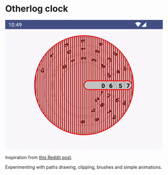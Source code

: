 # Otherlog clock

![glock GIF](../resources/clock.gif)

Inspiration from [this Reddit post](https://www.reddit.com/r/DidntKnowIWantedThat/comments/xzo61v/otherlog_clock/).

Experimenting with paths drawing, clipping, brushes and simple animations.